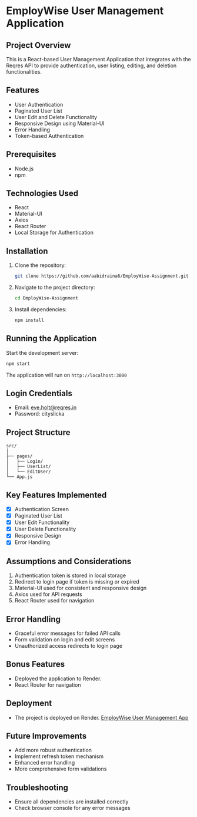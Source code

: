 # EmployWise User Management Application

## Project Overview

This is a React-based User Management Application that integrates with the Reqres API to provide authentication, user listing, editing, and deletion functionalities.

## Features

- User Authentication
- Paginated User List
- User Edit and Delete Functionality
- Responsive Design using Material-UI
- Error Handling
- Token-based Authentication

## Prerequisites

- Node.js
- npm 

## Technologies Used

- React
- Material-UI
- Axios
- React Router
- Local Storage for Authentication

## Installation

1. Clone the repository:
   ```bash
   git clone https://github.com/aabidraina6/EmployWise-Assignment.git
   ```

2. Navigate to the project directory:
   ```bash
   cd EmployWise-Assignment
   ```

3. Install dependencies:
   ```bash
   npm install
   ```



## Running the Application

Start the development server:
```bash
npm start
```

The application will run on `http://localhost:3000`

## Login Credentials

- Email: eve.holt@reqres.in
- Password: cityslicka

## Project Structure

```
src/
│
├── pages/
│   ├── Login/
│   ├── UserList/
│   └── EditUser/
└── App.js
```

## Key Features Implemented

- [x] Authentication Screen
- [x] Paginated User List
- [x] User Edit Functionality
- [x] User Delete Functionality
- [x] Responsive Design
- [x] Error Handling

## Assumptions and Considerations

1. Authentication token is stored in local storage
2. Redirect to login page if token is missing or expired
3. Material-UI used for consistent and responsive design
4. Axios used for API requests
5. React Router used for navigation

## Error Handling

- Graceful error messages for failed API calls
- Form validation on login and edit screens
- Unauthorized access redirects to login page

## Bonus Features

- Deployed the application to Render. 
- React Router for navigation

## Deployment
- The project is deployed on Render. [EmployWise User Management App](https://employwise-assignment-yang.onrender.com/)

## Future Improvements

- Add more robust authentication
- Implement refresh token mechanism
- Enhanced error handling
- More comprehensive form validations

## Troubleshooting

- Ensure all dependencies are installed correctly
- Check browser console for any error messages
